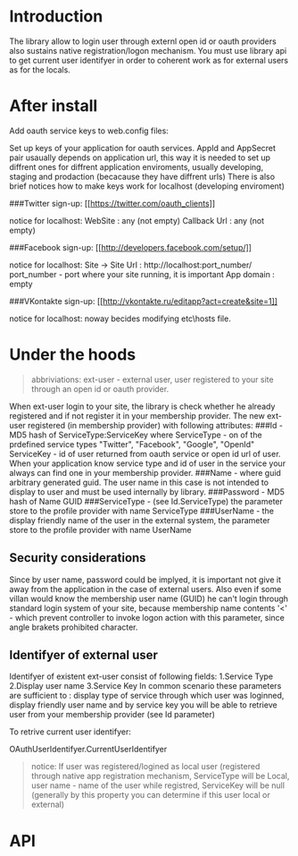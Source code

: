 ﻿Introduction
============
The library allow to login user through externl open id or oauth providers also sustains native registration/logon mechanism.
You must use library api to get current user identifyer in order to coherent work as for external users as for the locals.


After install
=============

Add oauth service keys to web.config files:

Set up keys of your application for oauth services. AppId and AppSecret pair usaually depends on application url, this way it is needed to
set up diffrent ones for diffrent application enviroments, usually developing, staging and prodaction (becacause they have diffrent urls)
There is also brief notices how to make keys work for localhost (developing enviroment)

###Twitter sign-up: [[https://twitter.com/oauth_clients]]

<add key="twitterConsumerKey" value="XXX" />
<add key="twitterConsumerSecret" value="XXX" />

notice for localhost:
	WebSite : any (not empty)
	Callback Url : any (not empty)

###Facebook sign-up: [[http://developers.facebook.com/setup/]]
<add key="facebookAppID" value="XXX" />
<add key="facebookAppSecret" value="XXX" />

notice for localhost:
	Site -> Site Url : http://localhost:port_number/
					   port_number - port where your site running, it is important
	App domain : empty

###VKontakte sign-up: [[http://vkontakte.ru/editapp?act=create&site=1]]
<add key="vkontakteAppID" value="XXX" />
<add key="vkontakteAppSecret" value="XXX" />

notice for localhost:
	noway becides modifying etc\hosts file.

Under the hoods
===============
>abbriviations:
>ext-user - external user, user registered to your site through an open id or oauth provider.

When ext-user login to your site, the library is check whether he already registered and if not register it in your membership provider.
The new ext-user registered (in membership provider) with following attributes:
###Id - MD5 hash of ServiceType:ServiceKey
		where ServiceType - on of the prdefined service types "Twitter", "Facebook", "Google", "OpenId"
		ServiceKey - id of user returned from oauth service or open id url of user.
		When your application know service type and id of user in the service your always can find one in your membership provider.
###Name - <user-GUID> where guid arbitrary generated guid. The user name in this case is not intended to display to user and must be used internally by library.
###Password - MD5 hash of Name GUID
###ServiceType - (see Id.ServiceType) the parameter store to the profile provider with name ServiceType 
###UserName - the display friendly name of the user in the external system, the parameter store to the profile provider with name UserName

Security considerations 
-----------------------
Since by user name, password could be implyed, it is important not give it away from the application in the case of external users. Also even if some villan would know
the membership user name (GUID) he can't login through standard login system of your site, because membership name contents '<' - which prevent controller to invoke
logon action with this parameter, since angle brakets prohibited character.

Identifyer of external user
--------------------------------
Identifyer of existent ext-user consist of following fields:
1.Service Type
2.Display user name
3.Service Key
In common scenario these parameters are sufficient to : display type of service through which user was loginned, display friendly user name and by service key you will
be able to retrieve user from your membership provider (see Id parameter)

To retrive current user identifyer:

OAuthUserIdentifyer.CurrentUserIdentifyer

>notice:
>If user was registered/logined as local user (registered through native app registration mechanism, ServiceType will be Local, user name - name of the user while registred,
>ServiceKey will be null (generally by this property you can determine if this user local or external)

API
===


	
